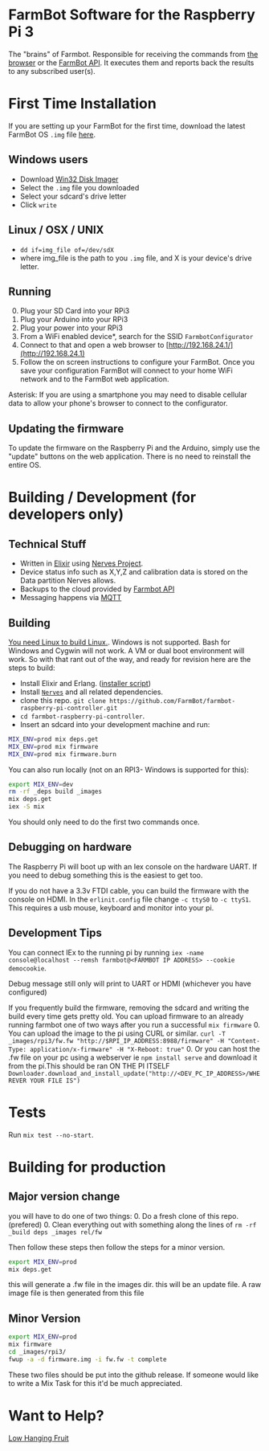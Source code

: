 # FarmBot Software for the Raspberry Pi 3
The "brains" of Farmbot. Responsible for receiving the commands from [the browser](https://github.com/FarmBot/farmbot-web-frontend) or the [FarmBot API](https://github.com/FarmBot/Farmbot-Web-API). It executes them and reports back the results to any subscribed user(s).

# First Time Installation

If you are setting up your FarmBot for the first time, download the latest FarmBot OS `.img` file [here](https://github.com/FarmBot/farmbot-raspberry-pi-controller/releases).

## Windows users

* Download [Win32 Disk Imager](https://sourceforge.net/projects/win32diskimager/)
* Select the `.img` file you downloaded
* Select your sdcard's drive letter
* Click `write`

## Linux / OSX / UNIX
* `dd if=img_file of=/dev/sdX`
* where img_file is the path to you `.img` file, and X is your device's drive letter.

## Running
 0. Plug your SD Card into your RPi3
 0. Plug your Arduino into your RPi3
 0. Plug your power into your RPi3
 0. From a WiFi enabled device*, search for the SSID `FarmbotConfigurator`
 0. Connect to that and open a web browser to [http://192.168.24.1/](http://192.168.24.1)
 0. Follow the on screen instructions to configure your FarmBot. Once you save your configuration FarmBot will connect to your home WiFi network and to the FarmBot web application.
 
Asterisk: If you are using a smartphone you may need to disable cellular data to allow your phone's browser to connect to the configurator.

## Updating the firmware
To update the firmware on the Raspberry Pi and the Arduino, simply use the "update" buttons on the web application. There is no need to reinstall the entire OS.
 
 

# Building / Development (for developers only)

## Technical Stuff
* Written in [Elixir](http://elixir-lang.org/) using [Nerves Project](http://nerves-project.org/).
* Device status info such as X,Y,Z and calibration data is stored on the Data partition Nerves allows.
* Backups to the cloud provided by [Farmbot API](https://github.com/farmbot/farmbot-web-api)
* Messaging happens via [MQTT](https://github.com/farmbot/mqtt-gateway)

## Building
[You need Linux to build Linux.](http://www.whylinuxisbetter.net/). Windows is not supported. Bash for Windows and Cygwin will not work. A VM or dual boot environment will work. So with that rant out of the way, and ready for revision here are the steps to build:
* Install Elixir and Erlang. ([installer script]("https://gist.github.com/ConnorRigby/8a8bffff935d1a43cd74c4b8cf28a845"))
* Install [`Nerves`](https://hexdocs.pm/nerves/installation.html) and all related dependencies.
* clone this repo. `git clone https://github.com/FarmBot/farmbot-raspberry-pi-controller.git`
* `cd farmbot-raspberry-pi-controller`.
* Insert an sdcard into your development machine and run:

```bash
MIX_ENV=prod mix deps.get
MIX_ENV=prod mix firmware
MIX_ENV=prod mix firmware.burn
```

You can also run locally (not on an RPI3- Windows is supported for this):

```bash
export MIX_ENV=dev
rm -rf _deps build _images
mix deps.get
iex -S mix
```

You should only need to do the first two commands once.

## Debugging on hardware

The Raspberry Pi will boot up with an Iex console on the hardware UART. If you need to debug something this is the easiest to get too.

If you do not have a 3.3v FTDI cable, you can build the firmware with the console on HDMI.
In the `erlinit.config` file change `-c ttyS0` to `-c ttyS1`. This requires a usb mouse, keyboard and monitor into your pi.

## Development Tips

You can connect IEx to the running pi by running
`iex -name console@localhost --remsh farmbot@<FARMBOT IP ADDRESS> --cookie democookie`.

Debug message still only will print to UART or HDMI (whichever you have configured)

If you frequently build the firmware, removing the sdcard and writing the build every time gets pretty old. You can upload firmware to an already running farmbot one of two ways after you run a successful `mix firmware`
0. You can upload the image to the pi using CURL or similar. `curl -T _images/rpi3/fw.fw "http://$RPI_IP_ADDRESS:8988/firmware" -H "Content-Type: application/x-firmware" -H "X-Reboot: true"`
0. Or you can host the .fw file on your pc using a webserver ie `npm install serve` and download it from the pi.This should be ran ON THE PI ITSELF `Downloader.download_and_install_update("http://<DEV_PC_IP_ADDRESS>/WHEREVER YOUR FILE IS")`

# Tests

Run `mix test --no-start`.


# Building for production

## Major version change
you will have to do one of two things:
0. Do a fresh clone of this repo. (prefered)
0. Clean everything out with something along the lines of `rm -rf _build deps _images rel/fw`

Then follow these steps then follow the steps for a minor version.
```bash
export MIX_ENV=prod
mix deps.get
```
this will generate a .fw file in the images dir. this will be an update file. A raw image file is then generated from this file

## Minor Version
```bash
export MIX_ENV=prod
mix firmware
cd _images/rpi3/
fwup -a -d firmware.img -i fw.fw -t complete
```

These two files should be put into the github release.
If someone would like to write a Mix Task for this it'd be much appreciated.

# Want to Help?

[Low Hanging Fruit](https://github.com/FarmBot/farmbot_os/search?utf8=%E2%9C%93&q=TODO)
